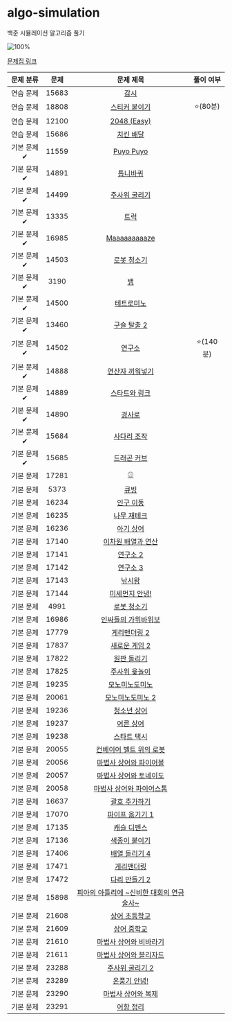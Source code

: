 # algo-simulation
백준 시뮬레이션 알고리즘 풀기


![100%](https://progress-bar.dev/3/?scale=60&title=progress&width=250&color=babaca&suffix=/60)

[문제집 링크](https://www.acmicpc.net/workbook/view/7316)

| 문제 분류 | 문제 | 문제 제목 | 풀이 여부 |
| :--: | :--: | :--: | :--: |
| 연습 문제 | 15683 | [감시](https://www.acmicpc.net/problem/15683) | |
| 연습 문제 | 18808 | [스티커 붙이기](https://www.acmicpc.net/problem/18808) | ⭐️(80분) |
| 연습 문제 | 12100 | [2048 (Easy)](https://www.acmicpc.net/problem/12100) |  |
| 연습 문제 | 15686 | [치킨 배달](https://www.acmicpc.net/problem/15686) | |
| 기본 문제✔ | 11559 | [Puyo Puyo](https://www.acmicpc.net/problem/11559) |
| 기본 문제✔ | 14891 | [톱니바퀴](https://www.acmicpc.net/problem/14891) | |
| 기본 문제✔ | 14499 | [주사위 굴리기](https://www.acmicpc.net/problem/14499) |
| 기본 문제✔ | 13335 | [트럭](https://www.acmicpc.net/problem/13335) | |
| 기본 문제✔ | 16985 | [Maaaaaaaaaze](https://www.acmicpc.net/problem/16985) | |
| 기본 문제✔ | 14503 | [로봇 청소기](https://www.acmicpc.net/problem/14503) | |
| 기본 문제✔ | 3190 | [뱀](https://www.acmicpc.net/problem/3190) | |
| 기본 문제✔ | 14500 | [테트로미노](https://www.acmicpc.net/problem/14500) | |
| 기본 문제✔ | 13460 | [구슬 탈출 2](https://www.acmicpc.net/problem/13460) | |
| 기본 문제✔ | 14502 | [연구소](https://www.acmicpc.net/problem/14502) | ⭐️(140분) |
| 기본 문제✔ | 14888 | [연산자 끼워넣기](https://www.acmicpc.net/problem/14888) | |
| 기본 문제✔ | 14889 | [스타트와 링크](https://www.acmicpc.net/problem/14889) | |
| 기본 문제✔ | 14890 | [경사로](https://www.acmicpc.net/problem/14890) | |
| 기본 문제✔ | 15684 | [사다리 조작](https://www.acmicpc.net/problem/15684) | |
| 기본 문제✔ | 15685 | [드래곤 커브](https://www.acmicpc.net/problem/15685) | |
| 기본 문제 | 17281 | [⚾](https://www.acmicpc.net/problem/17281) | |
| 기본 문제 | 5373 | [큐빙](https://www.acmicpc.net/problem/5373) | |
| 기본 문제 | 16234 | [인구 이동](https://www.acmicpc.net/problem/16234) | |
| 기본 문제 | 16235 | [나무 재테크](https://www.acmicpc.net/problem/16235) | |
| 기본 문제 | 16236 | [아기 상어](https://www.acmicpc.net/problem/16236) | |
| 기본 문제 | 17140 | [이차원 배열과 연산](https://www.acmicpc.net/problem/17140) | |
| 기본 문제 | 17141 | [연구소 2](https://www.acmicpc.net/problem/17141) | |
| 기본 문제 | 17142 | [연구소 3](https://www.acmicpc.net/problem/17142) | |
| 기본 문제 | 17143 | [낚시왕](https://www.acmicpc.net/problem/17143) | |
| 기본 문제 | 17144 | [미세먼지 안녕!](https://www.acmicpc.net/problem/17144) | |
| 기본 문제 | 4991 | [로봇 청소기](https://www.acmicpc.net/problem/4991) | |
| 기본 문제 | 16986 | [인싸들의 가위바위보](https://www.acmicpc.net/problem/16986) | |
| 기본 문제 | 17779 | [게리맨더링 2](https://www.acmicpc.net/problem/17779) | |
| 기본 문제 | 17837 | [새로운 게임 2](https://www.acmicpc.net/problem/17837) | |
| 기본 문제 | 17822 | [원판 돌리기](https://www.acmicpc.net/problem/17822) | |
| 기본 문제 | 17825 | [주사위 윷놀이](https://www.acmicpc.net/problem/17825) | |
| 기본 문제 | 19235 | [모노미노도미노](https://www.acmicpc.net/problem/19235) | |
| 기본 문제 | 20061 | [모노미노도미노 2](https://www.acmicpc.net/problem/20061) | |
| 기본 문제 | 19236 | [청소년 상어](https://www.acmicpc.net/problem/19236) | |
| 기본 문제 | 19237 | [어른 상어](https://www.acmicpc.net/problem/19237) | |
| 기본 문제 | 19238 | [스타트 택시](https://www.acmicpc.net/problem/19238) | |
| 기본 문제 | 20055 | [컨베이어 벨트 위의 로봇](https://www.acmicpc.net/problem/20055) | |
| 기본 문제 | 20056 | [마법사 상어와 파이어볼](https://www.acmicpc.net/problem/20056) | |
| 기본 문제 | 20057 | [마법사 상어와 토네이도](https://www.acmicpc.net/problem/20057) | |
| 기본 문제 | 20058 | [마법사 상어와 파이어스톰](https://www.acmicpc.net/problem/20058) | |
| 기본 문제 | 16637 | [괄호 추가하기](https://www.acmicpc.net/problem/16637) | |
| 기본 문제 | 17070 | [파이프 옮기기 1](https://www.acmicpc.net/problem/17070) | |
| 기본 문제 | 17135 | [캐슬 디펜스](https://www.acmicpc.net/problem/17135) | |
| 기본 문제 | 17136 | [색종이 붙이기](https://www.acmicpc.net/problem/17136) | |
| 기본 문제 | 17406 | [배열 돌리기 4](https://www.acmicpc.net/problem/17406) | |
| 기본 문제 | 17471 | [게리맨더링](https://www.acmicpc.net/problem/17471) | |
| 기본 문제 | 17472 | [다리 만들기 2](https://www.acmicpc.net/problem/17472) | |
| 기본 문제 | 15898 | [피아의 아틀리에 ~신비한 대회의 연금술사~](https://www.acmicpc.net/problem/15898) | |
| 기본 문제 | 21608 | [상어 초등학교](https://www.acmicpc.net/problem/21608) | |
| 기본 문제 | 21609 | [상어 중학교](https://www.acmicpc.net/problem/21609) | |
| 기본 문제 | 21610 | [마법사 상어와 비바라기](https://www.acmicpc.net/problem/21610) | |
| 기본 문제 | 21611 | [마법사 상어와 블리자드](https://www.acmicpc.net/problem/21611) | |
| 기본 문제 | 23288 | [주사위 굴리기 2](https://www.acmicpc.net/problem/23288) | |
| 기본 문제 | 23289 | [온풍기 안녕!](https://www.acmicpc.net/problem/23289) | |
| 기본 문제 | 23290 | [마법사 상어와 복제](https://www.acmicpc.net/problem/23290) | |
| 기본 문제 | 23291 | [어항 정리](https://www.acmicpc.net/problem/23291) | |
